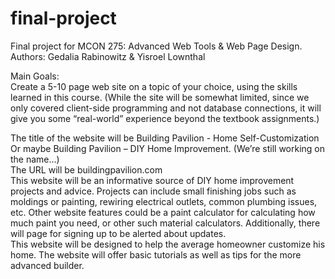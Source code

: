 # final-project
Final project for MCON 275: Advanced Web Tools & Web Page Design.<br>
Authors: Gedalia Rabinowitz & Yisroel Lownthal<br>

Main Goals:<br>
Create a 5-10 page web site on a topic of your choice, using the skills learned in this course. (While the site will be somewhat limited, since we only covered client-side programming and not database connections, it will give you some “real-world” experience beyond the textbook assignments.)

The title of the website will be Building Pavilion - Home Self-Customization<br>
  Or maybe Building Pavilion – DIY Home Improvement. (We’re still working on the name…)<br>
The URL will be buildingpavilion.com<br>
This website will be an informative source of DIY home improvement projects and advice. Projects can include small finishing jobs such as moldings or painting, rewiring electrical outlets, common plumbing issues, etc. Other website features could be a paint calculator for calculating how much paint you need, or other such material calculators. Additionally, there will page for signing up to be alerted about updates.<br>
This website will be designed to help the average homeowner customize his home. The website will offer basic tutorials as well as tips for the more advanced builder.<br>
